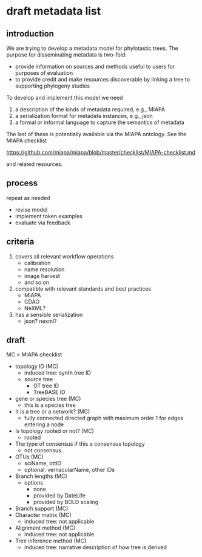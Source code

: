 # draft metadata list 

## introduction 

We are trying to develop a metadata model for phylotastic trees.  The purpose for disseminating metadata is two-fold: 
* provide information on sources and methods useful to users for purposes of evaluation
* to provide credit and make resources discoverable by linking a tree to supporting phylogeny studies

To develop and implement this model we need
1. a description of the kinds of metadata required, e.g., MIAPA
1. a serialization format for metadata instances, e.g., json
1. a formal or informal language to capture the semantics of metadata

The last of these is potentially available via the MIAPA ontology.  See the MIAPA checklist 

 https://github.com/miapa/miapa/blob/master/checklist/MIAPA-checklist.md
 
and related resources. 

## process

repeat as needed
* revise model
* implement token examples 
* evaluate via feedback

## criteria

1. covers all relevant workflow operations
   * calibration
   * name resolution 
   * image harvest 
   * and so on
1. compatible with relevant standards and best practices
   * MIAPA
   * CDAO
   * NeXML? 
1. has a sensible serialization 
   * json?  nexml? 

## draft 

MC = MIAPA checklist 

* topology ID (MC)
   * induced tree: synth tree ID
   * source tree
      * OT tree ID
      * TreeBASE ID
* gene or species tree (MC)
   * this is a species tree
* It is a tree or a network? (MC)
   * fully connected directed graph with maximum order 1 for edges entering a node
* Is topology rooted or not? (MC)
   * rooted
* The type of consensus if this a consensus topology
   * not consensus.  
* OTUs (MC)
   * sciName, ottID 
   * optional: vernacularName, other IDs
* Branch lengths (MC)
   * options
      * none
      * provided by DateLife
      * provided by BOLD scaling
* Branch support (MC)
* Character matrix (MC)
   * induced tree: not applicable
* Alignment method (MC)
   * induced tree: not applicable
* Tree inference method (MC)
   * induced tree: narrative description of how tree is derived 
